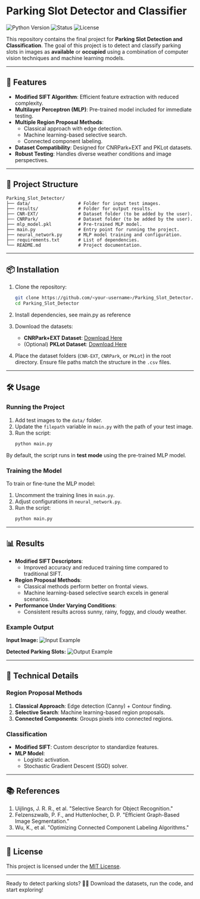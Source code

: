 
# Parking Slot Detector and Classifier

![Python Version](https://img.shields.io/badge/python-3.x-blue)
![Status](https://img.shields.io/badge/status-Completed-green)
![License](https://img.shields.io/badge/license-MIT-green)

This repository contains the final project for **Parking Slot Detection and Classification**. The goal of this project is to detect and classify parking slots in images as **available** or **occupied** using a combination of computer vision techniques and machine learning models.

---

## 🚀 Features

- **Modified SIFT Algorithm**: Efficient feature extraction with reduced complexity.
- **Multilayer Perceptron (MLP)**: Pre-trained model included for immediate testing.
- **Multiple Region Proposal Methods**:
  - Classical approach with edge detection.
  - Machine learning-based selective search.
  - Connected component labeling.
- **Dataset Compatibility**: Designed for CNRPark+EXT and PKLot datasets.
- **Robust Testing**: Handles diverse weather conditions and image perspectives.

---

## 📁 Project Structure

```plaintext
Parking_Slot_Detector/
├── data/                  # Folder for input test images.
├── results/               # Folder for output results.
├── CNR-EXT/               # Dataset folder (to be added by the user).
├── CNRPark/               # Dataset folder (to be added by the user).
├── mlp_model.pkl          # Pre-trained MLP model.
├── main.py                # Entry point for running the project.
├── neural_network.py      # MLP model training and configuration.
├── requirements.txt       # List of dependencies.
└── README.md              # Project documentation.
```

---

## 📦 Installation

1. Clone the repository:
   ```bash
   git clone https://github.com/<your-username>/Parking_Slot_Detector.git
   cd Parking_Slot_Detector
   ```

2. Install dependencies, see main.py as reference

3. Download the datasets:
   - **CNRPark+EXT Dataset**: [Download Here](https://cnrpark.it)
   - (Optional) **PKLot Dataset**: [Download Here](https://web.inf.ufpr.br/vri/databases/pklot/)

4. Place the dataset folders (`CNR-EXT`, `CNRPark`, or `PKLot`) in the root directory. Ensure file paths match the structure in the `.csv` files.

---

## 🛠️ Usage

### Running the Project

1. Add test images to the `data/` folder.
2. Update the `filepath` variable in `main.py` with the path of your test image.
3. Run the script:
   ```bash
   python main.py
   ```

By default, the script runs in **test mode** using the pre-trained MLP model.

### Training the Model

To train or fine-tune the MLP model:
1. Uncomment the training lines in `main.py`.
2. Adjust configurations in `neural_network.py`.
3. Run the script:
   ```bash
   python main.py
   ```

---

## 📊 Results

- **Modified SIFT Descriptors**:
  - Improved accuracy and reduced training time compared to traditional SIFT.
- **Region Proposal Methods**:
  - Classical methods perform better on frontal views.
  - Machine learning-based selective search excels in general scenarios.
- **Performance Under Varying Conditions**:
  - Consistent results across sunny, rainy, foggy, and cloudy weather.

### Example Output

**Input Image:**
![Input Example](path/to/input_example.jpg)

**Detected Parking Slots:**
![Output Example](path/to/output_example.jpg)

---

## 🔬 Technical Details

### Region Proposal Methods
1. **Classical Approach**: Edge detection (Canny) + Contour finding.
2. **Selective Search**: Machine learning-based region proposals.
3. **Connected Components**: Groups pixels into connected regions.

### Classification
- **Modified SIFT**: Custom descriptor to standardize features.
- **MLP Model**:
  - Logistic activation.
  - Stochastic Gradient Descent (SGD) solver.

---

## 📚 References

1. Uijlings, J. R. R., et al. "Selective Search for Object Recognition."
2. Felzenszwalb, P. F., and Huttenlocher, D. P. "Efficient Graph-Based Image Segmentation."
3. Wu, K., et al. "Optimizing Connected Component Labeling Algorithms."

---

## 📝 License

This project is licensed under the [MIT License](LICENSE).

---


Ready to detect parking slots? 🚗✨ Download the datasets, run the code, and start exploring!
